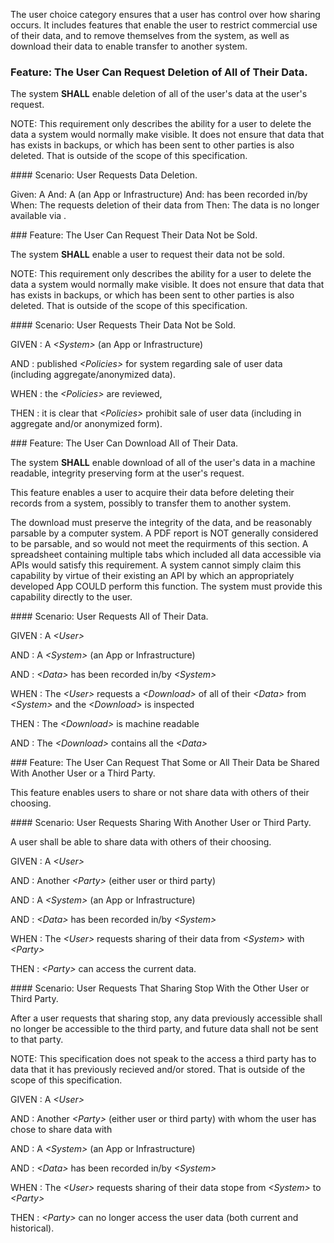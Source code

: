 <!-- user_choice.md {% comment %}
*****************************************************************************************
*                            WARNING: DO NOT EDIT THIS FILE                             *
*                                                                                       *
* This file is generated by SUSHI. Any edits you make to this file will be overwritten. *
*                                                                                       *
* To change the contents of this file, edit the original source file at:                *
* ig-data\input\pagecontent\40_user_choice.md                                           *
*****************************************************************************************
{% endcomment %} -->
The user choice category ensures that a user has control over how sharing occurs.
It includes features that enable the user to restrict commercial use of their data,
and to remove themselves from the system, as well as download their data to enable transfer
to another system.
<span id='the-user-can-request-deletion-of-all-of-their-data.'/>
### <span class='glyphicon text-success glyphicon-phone'/> <span class='glyphicon text-success glyphicon-cloud'/> Feature: The User Can Request Deletion of All of Their Data.

The system **SHALL** enable deletion of all of the user's data at the user's request.

NOTE: This requirement only describes the ability for a user to delete the data
a system would normally make visible.  It does not ensure that data that has
exists in backups, or which has been sent to other parties is also deleted.  That
is outside of the scope of this specification.


<span id='user-requests-data-deletion.'/>
#### Scenario: User Requests Data Deletion.

Given: A <User>
  And: A <System> (an App or Infrastructure)
  And: <Data> has been recorded in/by <System>
 When: The <User> requests deletion of their data from <System>
 Then: The data is no longer available via <System>.


<span id='the-user-can-request-their-data-not-be-sold.'/>
### <span class='glyphicon text-success glyphicon-phone'/> <span class='glyphicon text-success glyphicon-cloud'/> Feature: The User Can Request Their Data Not be Sold.

The system **SHALL** enable a user to request their data not be sold.

NOTE: This requirement only describes the ability for a user to delete the data
a system would normally make visible.  It does not ensure that data that has
exists in backups, or which has been sent to other parties is also deleted.  That
is outside of the scope of this specification.


<span id='user-requests-their-data-not-be-sold.'/>
#### Scenario: User Requests Their Data Not be Sold.


GIVEN
: A <i>&lt;System&gt;</i> (an App or Infrastructure)

   AND
   : published <i>&lt;Policies&gt;</i> for system regarding sale of user data (including aggregate/anonymized data).

WHEN
: the <i>&lt;Policies&gt;</i> are reviewed,

THEN
: it is clear that <i>&lt;Policies&gt;</i> prohibit sale of user data (including in aggregate and/or anonymized form).


<span id='the-user-can-download-all-of-their-data.'/>
### <span class='glyphicon text-success glyphicon-phone'/> <span class='glyphicon text-success glyphicon-cloud'/> Feature: The User Can Download All of Their Data.

The system **SHALL** enable download of all of the user's data in a machine readable, integrity
preserving form at the user's request.

This feature enables a user to acquire their data before deleting their records from a system, possibly to transfer
them to another system.

The download must preserve the integrity of the data, and be reasonably parsable by a computer system.
A PDF report is NOT generally considered to be parsable, and so would not meet the requirments of this
section.  A spreadsheet containing multiple tabs which included all data accessible via APIs would satisfy
this requirement.  A system cannot simply claim this capability by virtue of their existing an API by
which an appropriately developed App COULD perform this function.  The system must provide this capability
directly to the user.


<span id='user-requests-all-of-their-data.'/>
#### Scenario: User Requests All of Their Data.


GIVEN
: A <i>&lt;User&gt;</i>

   AND
   : A <i>&lt;System&gt;</i> (an App or Infrastructure)

   AND
   : <i>&lt;Data&gt;</i> has been recorded in/by <i>&lt;System&gt;</i>

WHEN
: The <i>&lt;User&gt;</i> requests a <i>&lt;Download&gt;</i> of all of their <i>&lt;Data&gt;</i> from <i>&lt;System&gt;</i> and the <i>&lt;Download&gt;</i> is inspected

THEN
: The <i>&lt;Download&gt;</i> is machine readable

   AND
   : The <i>&lt;Download&gt;</i> contains all the <i>&lt;Data&gt;</i>


<span id='the-user-can-request-that-some-or-all-their-data-be-shared-with-another-user-or-a-third-party.'/>
### <span class='glyphicon text-success glyphicon-phone'/> <span class='glyphicon text-success glyphicon-cloud'/> Feature: The User Can Request That Some or All Their Data be Shared With Another User or a Third Party.

This feature enables users to share or not share data with others of their choosing.


<span id='user-requests-sharing-with-another-user-or-third-party.'/>
#### <span class='glyphicon text-success glyphicon-phone'/> <span class='glyphicon text-success glyphicon-cloud'/> Scenario: User Requests Sharing With Another User or Third Party.

A user shall be able to share data with others of their choosing.

GIVEN
: A <i>&lt;User&gt;</i>

   AND
   : Another <i>&lt;Party&gt;</i> (either user or third party)

   AND
   : A <i>&lt;System&gt;</i> (an App or Infrastructure)

   AND
   : <i>&lt;Data&gt;</i> has been recorded in/by <i>&lt;System&gt;</i>

WHEN
: The <i>&lt;User&gt;</i> requests sharing of their data from <i>&lt;System&gt;</i> with <i>&lt;Party&gt;</i>

THEN
: <i>&lt;Party&gt;</i> can access the current data.


<span id='user-requests-that-sharing-stop-with-the-other-user-or-third-party.'/>
#### <span class='glyphicon text-success glyphicon-phone'/> <span class='glyphicon text-success glyphicon-cloud'/> Scenario: User Requests That Sharing Stop With the Other User or Third Party.

After a user requests that sharing stop, any data previously accessible shall no longer be
accessible to the third party, and future data shall not be sent to that party.

NOTE: This specification does not speak to the access a third party has to data that it
has previously recieved and/or stored.  That is outside of the scope of this specification.

GIVEN
: A <i>&lt;User&gt;</i>

   AND
   : Another <i>&lt;Party&gt;</i> (either user or third party) with whom the user has chose to share data with

   AND
   : A <i>&lt;System&gt;</i> (an App or Infrastructure)

   AND
   : <i>&lt;Data&gt;</i> has been recorded in/by <i>&lt;System&gt;</i>

WHEN
: The <i>&lt;User&gt;</i> requests sharing of their data stope from <i>&lt;System&gt;</i> to <i>&lt;Party&gt;</i>

THEN
: <i>&lt;Party&gt;</i> can no longer access the user data (both current and historical).

